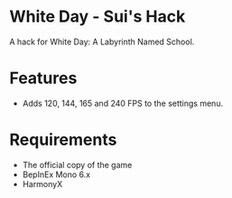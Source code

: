 # White Day - Sui's Hack
 A hack for White Day: A Labyrinth Named School.
 
# Features
 * Adds 120, 144, 165 and 240 FPS to the settings menu.
 
# Requirements
* The official copy of the game
* BepInEx Mono 6.x
* HarmonyX
